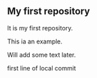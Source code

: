 ## My first repository

 It is my first repository.

This ia an example. 

Will add some text later. 

first line of local commit

